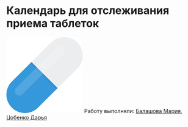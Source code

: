 # Календарь для отслеживания приема таблеток
![](pill.png)
Работу выполняли: [Балашова Мария]([https://github.com/BalashovaMaria]), [Цобенко Дарья](https://github.com/dariatsobenko)
